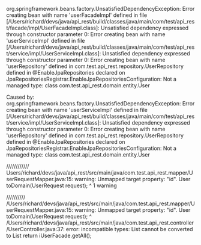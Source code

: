 org.springframework.beans.factory.UnsatisfiedDependencyException: Error creating bean with name 'userFacadeImpl' defined in file [/Users/richard/devs/java/api_rest/build/classes/java/main/com/test/api_rest/facade/impl/UserFacadeImpl.class]: Unsatisfied dependency expressed through constructor parameter 0: Error creating bean with name 'userServiceImpl' defined in file [/Users/richard/devs/java/api_rest/build/classes/java/main/com/test/api_rest/service/impl/UserServiceImpl.class]: Unsatisfied dependency expressed through constructor parameter 0: Error creating bean with name 'userRepository' defined in com.test.api_rest.repository.UserRepository defined in @EnableJpaRepositories declared on JpaRepositoriesRegistrar.EnableJpaRepositoriesConfiguration: Not a managed type: class com.test.api_rest.domain.entity.User




Caused by: org.springframework.beans.factory.UnsatisfiedDependencyException: Error creating bean with name 'userServiceImpl' defined in file [/Users/richard/devs/java/api_rest/build/classes/java/main/com/test/api_rest/service/impl/UserServiceImpl.class]: Unsatisfied dependency expressed through constructor parameter 0: Error creating bean with name 'userRepository' defined in com.test.api_rest.repository.UserRepository defined in @EnableJpaRepositories declared on JpaRepositoriesRegistrar.EnableJpaRepositoriesConfiguration: Not a managed type: class com.test.api_rest.domain.entity.User



////////////
Users/richard/devs/java/api_rest/src/main/java/com.test.api_rest.mapper/UserRequestMapper.java:15: warning: Unmapped target property: "id".
        User toDomain(UserRequest request);
             ^
1 warning

//////////
/Users/richard/devs/java/api_rest/src/main/java/com.test.api_rest.mapper/UserRequestMapper.java:15: warning: Unmapped target property: "id".
        User toDomain(UserRequest request);
             ^
/Users/richard/devs/java/api_rest/src/main/java/com.test.api_rest.controller/UserController.java:37: error: incompatible types: List<UserDto> cannot be converted to List<User>
                return iUserFacade.getAll();


